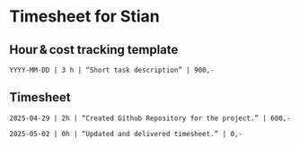 ﻿# Timesheet for Stian


## Hour & cost tracking template

```text
YYYY-MM-DD | 3 h | “Short task description” | 900,-
```

## Timesheet

```text
2025-04-29 | 2h | “Created Github Repository for the project.” | 600,-

2025-05-02 | 0h | “Updated and delivered timesheet.” | 0,-

```